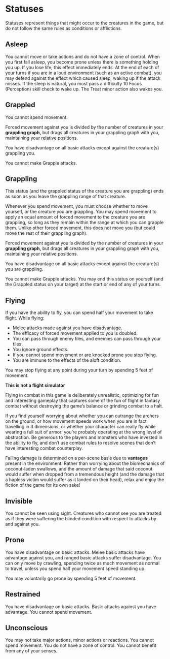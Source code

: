# Statuses

Statuses represent things that might occur to the creatures in the game, but do not follow the same rules as conditions or afflictions.

## Asleep

You cannot move or take actions and do not have a zone of control. When you first fall asleep, you become prone unless there is something holding you up. If you lose life, this effect immediately ends. At the end of each of your turns if you are in a loud environment (such as an active combat), you may defend against the effect which caused sleep, waking up if the attack misses. If the sleep is natural, you must pass a difficulty 10 Focus (Perception) skill check to wake up. The Treat minor action also wakes you.

## Grappled

You cannot spend movement.

Forced movement against you is divided by the number of creatures in your **grappling graph,** but drags all creatures in your grappling graph with you, maintaining your relative positions.

You have disadvantage on all basic attacks except against the creature(s) grappling you.

You cannot make Grapple attacks.

## Grappling

This status (and the grappled status of the creature you are grappling) ends as soon as you leave the grappling range of that creature.

Whenever you spend movement, you must choose whether to move yourself, or the creature you are grappling. You may spend movement to apply an equal amount of forced movement to the creature you are grappling, so long as they remain within the range at which you can grapple them. Unlike other forced movement, this does not move you (but could move the rest of their grappling graph).

Forced movement against you is divided by the number of creatures in your **grappling graph,** but drags all creatures in your grappling graph with you, maintaining your relative positions.

You have disadvantage on all basic attacks except against the creature(s) you are grappling.

You cannot make Grapple attacks. You may end this status on yourself (and the Grappled status on your target) at the start or end of any of your turns.

## Flying

If you have the ability to fly, you can spend half your movement to take flight. While flying:

- Melee attacks made against you have disadvantage.
- The efficacy of forced movement applied to you is doubled.
- You can pass through enemy tiles, and enemies can pass through your tiles.
- You ignore ground effects.
- If you cannot spend movement or are knocked prone you stop flying.
- You are immune to the effects of the aloft condition.

You may stop flying at any point during your turn by spending 5 feet of movement.

<div class="infobox">

**This is not a flight simulator**

Flying in combat in this game is deliberately unrealistic, optimizing for fun and interesting gameplay that captures some of the fun of flight in fantasy combat without destroying the game’s balance or grinding combat to a halt.

If you find yourself worrying about whether you can outrange the archers on the ground, or how movement speeds work when you are in fact travelling in 3 dimensions, or whether your character can really fly while wearing a full suit of armor: you’re probably operating at the wrong level of abstraction. Be generous to the players and monsters who have invested in the ability to fly, and don’t use combat rules to resolve scenes that don’t have interesting combat counterplay.

Falling damage is determined on a per-scene basis due to **vantages** present in the environment. Rather than worrying about the biomechanics of coconut-laden swallows, and the amount of damage that said coconut would suffer when dropped from a tremendous height (and the damage that a hapless victim would suffer as it landed on their head), relax and enjoy the fiction of the game for its own sake!

</div>

## Invisible

You cannot be seen using sight. Creatures who cannot see you are treated as if they were suffering the blinded condition with respect to attacks by and against you.

## Prone

You have disadvantage on basic attacks. Melee basic attacks have advantage against you, and ranged basic attacks suffer disadvantage. You can only move by crawling, spending twice as much movement as normal to travel, unless you spend half your movement speed standing up.

You may voluntarily go prone by spending 5 feet of movement.

## Restrained

You have disadvantage on basic attacks. Basic attacks against you have advantage. You cannot spend movement.

## Unconscious

You may not take major actions, minor actions or reactions. You cannot spend movement. You do not have a zone of control. You cannot benefit from any of your senses.
